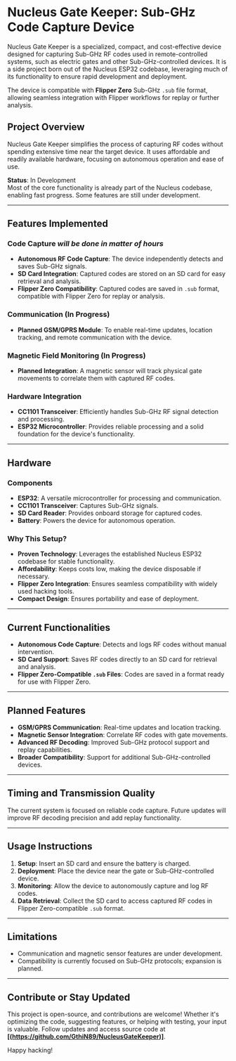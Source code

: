 # Nucleus Gate Keeper: Sub-GHz Code Capture Device

Nucleus Gate Keeper is a specialized, compact, and cost-effective device designed for capturing Sub-GHz RF codes used in remote-controlled systems, such as electric gates and other Sub-GHz-controlled devices. It is a side project born out of the Nucleus ESP32 codebase, leveraging much of its functionality to ensure rapid development and deployment.  

The device is compatible with **Flipper Zero** Sub-GHz `.sub` file format, allowing seamless integration with Flipper workflows for replay or further analysis.

## Project Overview

Nucleus Gate Keeper simplifies the process of capturing RF codes without spending extensive time near the target device. It uses affordable and readily available hardware, focusing on autonomous operation and ease of use.

**Status**: In Development  
Most of the core functionality is already part of the Nucleus codebase, enabling fast progress. Some features are still under development.

---

## Features Implemented

### Code Capture *will be done in matter of hours*
- **Autonomous RF Code Capture**: The device independently detects and saves Sub-GHz signals.
- **SD Card Integration**: Captured codes are stored on an SD card for easy retrieval and analysis.
- **Flipper Zero Compatibility**: Captured codes are saved in `.sub` format, compatible with Flipper Zero for replay or analysis.

### Communication (In Progress)
- **Planned GSM/GPRS Module**: To enable real-time updates, location tracking, and remote communication with the device.

### Magnetic Field Monitoring (In Progress)
- **Planned Integration**: A magnetic sensor will track physical gate movements to correlate them with captured RF codes.

### Hardware Integration
- **CC1101 Transceiver**: Efficiently handles Sub-GHz RF signal detection and processing.
- **ESP32 Microcontroller**: Provides reliable processing and a solid foundation for the device's functionality.

---

## Hardware

### Components
- **ESP32**: A versatile microcontroller for processing and communication.
- **CC1101 Transceiver**: Captures Sub-GHz signals.
- **SD Card Reader**: Provides onboard storage for captured codes.
- **Battery**: Powers the device for autonomous operation.

### Why This Setup?
- **Proven Technology**: Leverages the established Nucleus ESP32 codebase for stable functionality.
- **Affordability**: Keeps costs low, making the device disposable if necessary.
- **Flipper Zero Integration**: Ensures seamless compatibility with widely used hacking tools.
- **Compact Design**: Ensures portability and ease of deployment.

---

## Current Functionalities

- **Autonomous Code Capture**: Detects and logs RF codes without manual intervention.
- **SD Card Support**: Saves RF codes directly to an SD card for retrieval and analysis.
- **Flipper Zero-Compatible `.sub` Files**: Codes are saved in a format ready for use with Flipper Zero.

---

## Planned Features
- **GSM/GPRS Communication**: Real-time updates and location tracking.
- **Magnetic Sensor Integration**: Correlate RF codes with gate movements.
- **Advanced RF Decoding**: Improved Sub-GHz protocol support and replay capabilities.
- **Broader Compatibility**: Support for additional Sub-GHz-controlled devices.

---

## Timing and Transmission Quality

The current system is focused on reliable code capture. Future updates will improve RF decoding precision and add replay functionality.

---

## Usage Instructions

1. **Setup**: Insert an SD card and ensure the battery is charged.
2. **Deployment**: Place the device near the gate or Sub-GHz-controlled device.
3. **Monitoring**: Allow the device to autonomously capture and log RF codes.
4. **Data Retrieval**: Collect the SD card to access captured RF codes in Flipper Zero-compatible `.sub` format.

---

## Limitations
- Communication and magnetic sensor features are under development.
- Compatibility is currently focused on Sub-GHz protocols; expansion is planned.

---

## Contribute or Stay Updated

This project is open-source, and contributions are welcome! Whether it's optimizing the code, suggesting features, or helping with testing, your input is valuable. Follow updates and access source code at **[(https://github.com/GthiN89/NucleusGateKeeper)]**.

Happy hacking!
